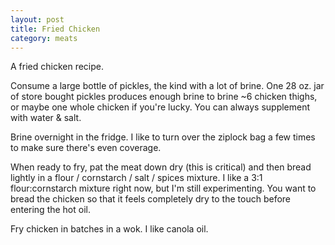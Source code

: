 ```yaml
---
layout: post
title: Fried Chicken
category: meats
---
```


A fried chicken recipe.

Consume a large bottle of pickles, the kind with a lot of brine. One
28 oz. jar of store bought pickles produces enough brine to brine ~6
chicken thighs, or maybe one whole chicken if you're lucky. You can
always supplement with water & salt.

Brine overnight in the fridge. I like to turn over the ziplock bag a
few times to make sure there's even coverage.

When ready to fry, pat the meat down dry (this is critical) and then
bread lightly in a flour / cornstarch / salt / spices mixture. I like
a 3:1 flour:cornstarch mixture right now, but I'm still
experimenting. You want to bread the chicken so that it feels
completely dry to the touch before entering the hot oil.

Fry chicken in batches in a wok. I like canola oil.

